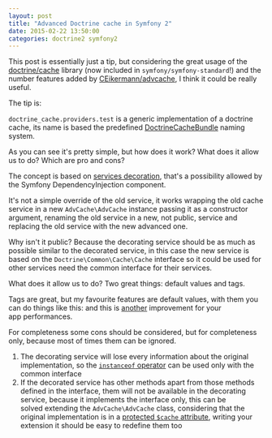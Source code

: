 ```yaml
---
layout: post
title: "Advanced Doctrine cache in Symfony 2"
date: 2015-02-22 13:50:00
categories: doctrine2 symfony2
---
```


This post is essentially just a tip, but considering the great usage of the [doctrine/cache](https://github.com/doctrine/cache) library (now included in `symfony/symfony-standard`!) and the number features added by [CEikermann/advcache](https://github.com/CEikermann/advcache), I think it could be really useful.

The tip is: <script src="https://gist.github.com/EmanueleMinotto/262baed0af21612f640b.js"></script>

`doctrine_cache.providers.test` is a generic implementation of a doctrine cache, its name is based the predefined [DoctrineCacheBundle](https://github.com/doctrine/DoctrineCacheBundle) naming system.

As you can see it's pretty simple, but how does it work? What does it allow us to do? Which are pro and cons?

The concept is based on [services decoration](http://symfony.com/doc/current/components/dependency_injection/advanced.html#decorating-services), that's a possibility allowed by the Symfony DependencyInjection component.

It's not a simple override of the old service, it works wrapping the old cache service in a new `AdvCache\AdvCache` instance passing it as a constructor argument, renaming the old service in a new, not public, service and replacing the old service with the new advanced one.

Why isn't it public? Because the decorating service should be as much as possible similar to the decorated service, in this case the new service is based on the `Doctrine\Common\Cache\Cache` interface so it could be used for other services need the common interface for their services.

What does it allow us to do? Two great things: default values and tags.

Tags are great, but my favourite features are default values, with them you can do things like this: <script src="https://gist.github.com/EmanueleMinotto/e3dbe0a2838ece99c796.js"></script>
and this is [another](//emanueleminotto.github.io/blog/im-not-afraid-symfony-2-performances/) improvement for your app performances.

For completeness some cons should be considered, but for completeness only, because most of times them can be ignored.

1.  The decorating service will lose every information about the original implementation, so the [`instanceof` operator](http://php.net/manual/en/language.operators.type.php) can be used only with the common interface
2.  If the decorated service has other methods apart from those methods defined in the interface, them will not be available in the decorating service, because it implements the interface only, this can be solved extending the `AdvCache\AdvCache` class, considering that the original implementation is in a [protected `$cache` attribute](https://github.com/CEikermann/advcache/blob/master/src/AdvCache/AdvCache.php#L26), writing your extension it should be easy to redefine them too
